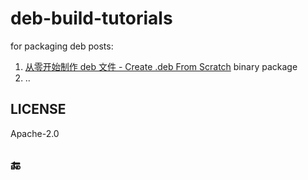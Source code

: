 # deb-build-tutorials

for packaging deb posts:

1. [从零开始制作 deb 文件 - Create .deb From Scratch](https://hedzr.com/packaging/deb/creating-deb-file-from-scratch/)
   binary package
2. ..

## LICENSE

Apache-2.0

## 🔚
